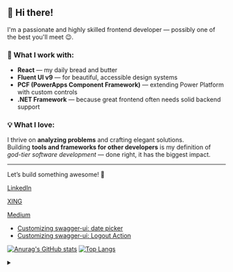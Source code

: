## 👋 Hi there!

I'm a passionate and highly skilled frontend developer — possibly one of the best you'll meet 😉.

### 🚀 What I work with:
- **React** — my daily bread and butter  
- **Fluent UI v9** — for beautiful, accessible design systems  
- **PCF (PowerApps Component Framework)** — extending Power Platform with custom controls  
- **.NET Framework** — because great frontend often needs solid backend support

### 💡 What I love:
I thrive on **analyzing problems** and crafting elegant solutions.  
Building **tools and frameworks for other developers** is my definition of *god-tier software development* — done right, it has the biggest impact.

---

Let’s build something awesome! 🚀

[LinkedIn](https://www.linkedin.com/in/mathis-michel-a23726133/)

[XING](https://www.xing.com/profile/Mathis_Michel2/cv)

[Medium](https://mathis-michel.medium.com/)
 - [Customizing swagger-ui: date picker](https://mathis-michel.medium.com/using-swagger-ui-pluginapi-to-render-date-picker-7243369b2800)
 - [Customizing swagger-ui: Logout Action](https://mathis-michel.medium.com/customizing-swagger-ui-logout-action-b9a2cc31989c)

[![Anurag's GitHub stats](https://github-readme-stats.vercel.app/api?username=mathis-m)](https://github.com/anuraghazra/github-readme-stats)
[![Top Langs](https://github-readme-stats.vercel.app/api/top-langs/?username=mathis-m)](https://github.com/anuraghazra/github-readme-stats)


<details><summary></summary>
<img width="1px" height="1px" src="https://profile-counter.glitch.me/mathis-m/count.svg"/>
</details>

<!--
**mathis-m/mathis-m** is a ✨ _special_ ✨ repository because its `README.md` (this file) appears on your GitHub profile.

Here are some ideas to get you started:


- 🌱 I’m currently learning ...
- 🤔 I’m looking for help with ...
- 💬 Ask me about ...
- 📫 How to reach me: ...
- 😄 Pronouns: ...
- ⚡ Fun fact: ...
-->
